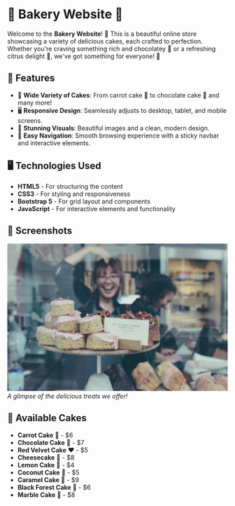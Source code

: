 # 🍰 Bakery Website 🍰

Welcome to the **Bakery Website**! 🎂 This is a beautiful online store showcasing a variety of delicious cakes, each crafted to perfection. Whether you're craving something rich and chocolatey 🍫 or a refreshing citrus delight 🍋, we've got something for everyone! 🌟

## 🚀 Features
- 🍰 **Wide Variety of Cakes**: From carrot cake 🥕 to chocolate cake 🍫 and many more!
- 🖥 **Responsive Design**: Seamlessly adjusts to desktop, tablet, and mobile screens.
- 🎨 **Stunning Visuals**: Beautiful images and a clean, modern design.
- 🛒 **Easy Navigation**: Smooth browsing experience with a sticky navbar and interactive elements.

## 🖥 Technologies Used
- **HTML5** - For structuring the content
- **CSS3** - For styling and responsiveness
- **Bootstrap 5** - For grid layout and components
- **JavaScript** - For interactive elements and functionality

## 📸 Screenshots
![Home Page](images/home.jpg)
_A glimpse of the delicious treats we offer!_

## 🍪 Available Cakes
- **Carrot Cake** 🥕 - $6
- **Chocolate Cake** 🍫 - $7
- **Red Velvet Cake** ❤️ - $5
- **Cheesecake** 🍰 - $8
- **Lemon Cake** 🍋 - $4
- **Coconut Cake** 🥥 - $5
- **Caramel Cake** 🍮 - $9
- **Black Forest Cake** 🍒 - $6
- **Marble Cake** 🍩 - $8
